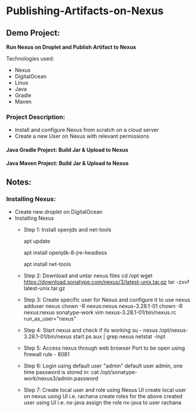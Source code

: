 # Publishing-Artifacts-on-Nexus

## Demo Project:

**Run Nexus on Droplet and Publish Artifact to Nexus**

Technologies used:
- Nexus
- DigitalOcean
- Linux
- Java
- Gradle
- Maven

### Project Description:

- Install and configure Nexus from scratch on a cloud server
- Create a new User on Nexus with relevant permissions

#### Java Gradle Project: Build Jar & Upload to Nexus

#### Java Maven Project: Build Jar & Upload to Nexus


## Notes:

### Installing Nexus:
- Create new droplet on DigitalOcean
- Installing Nexus
  - Step 1: Install openjdx and net-tools
  
    apt update
    
    apt install openjdk-8-jre-headless
    
    apt install net-tools
    
  - Step 2: Download and untar nexus files
    cd /opt
    wget https://download.sonatype.com/nexus/3/latest-unix.tar.gz
    tar -zxvf latest-unix.tar.gz
    
  - Step 3: Create specific user for Nexus and configure it to use nexus
    adduser nexus
    chown -R nexus:nexus nexus-3.28.1-01
    chown -R nexus:nexus sonatype-work
    vim nexus-3.28.1-01/bin/nexus.rc
    run_as_user="nexus"
    
  - Step 4: Start nexus and check if its working
    su - nexus
    /opt/nexus-3.28.1-01/bin/nexus start
    ps aux | grep nexus
    netstat -lnpt

  - Step 5: Access nexus through web browser
    Port to be open using firewall rule - 8081

  - Step 6: Login using default user "admin"
    default user admin, one time password is stored in:
    cat /opt/sonatype-work/nexus3/admin.password
    
  - Step 7: Create local user and role using Nexus UI
    create local user on nexus using UI i.e. rachana
    create roles for the above created user using UI i.e. nx-java
    assign the role nx-java to user rachana

